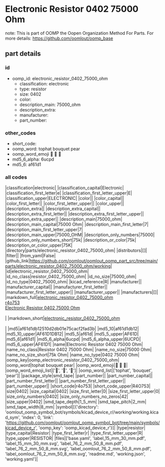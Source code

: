 # Electronic Resistor 0402 75000 Ohm  

note: This is part of OOMP the Oopen Organization Method For Parts. For more details: https://github.com/oomlout/oomp_base

##  part details





### id
* oomp_id: electronic_resistor_0402_75000_ohm
  * classification: electronic
  * type: resistor
  * size: 0402
  * color: 
  * description_main: 75000_ohm
  * description_extra: 
  * manufacturer: 
  * part_number: 

### other_codes
* short_code: 
* oomp_word: tophat bouquet pear
* oomp_word_emoji :tophat: :bouquet: :pear:
* md5_6_alpha: 6ucpd
* md5_6: af61d1

### all codes 
|classification|electronic|
|classification_capital|Electronic|
|classification_first_letter|e|
|classification_first_letter_upper|E|
|classification_upper|ELECTRONIC|
|color||
|color_capital||
|color_first_letter||
|color_first_letter_upper||
|color_upper||
|description_extra||
|description_extra_capital||
|description_extra_first_letter||
|description_extra_first_letter_upper||
|description_extra_upper||
|description_main|75000_ohm|
|description_main_capital|75000 Ohm|
|description_main_first_letter|7|
|description_main_first_letter_upper|7|
|description_main_upper|75000_OHM|
|description_only_numbers|75000|
|description_only_numbers_short|75k|
|description_or_color|75k|
|description_or_color_upper|75K|
|directory|parts/electronic_resistor_0402_75000_ohm|
|distributors|[]|
|filter||
|from_yaml|False|
|github_link|https://github.com/oomlout/oomlout_oomp_part_src/tree/main/parts/electronic_resistor_0402_75000_ohm/working|
|id|electronic_resistor_0402_75000_ohm|
|id_no_class|resistor_0402_75000_ohm|
|id_no_size|75000_ohm|
|id_no_type|0402_75000_ohm|
|kicad_reference|R|
|manufacturer||
|manufacturer_capital||
|manufacturer_first_letter||
|manufacturer_first_letter_upper||
|manufacturer_upper||
|manufacturers|[]|
|markdown_full|[electronic_resistor_0402_75000_ohm](https://github.com/oomlout/oomlout_oomp_part_src/tree/main/parts/electronic_resistor_0402_75000_ohm/working)<br>[r4o753](https://github.com/oomlout/oomlout_oomp_part_src/tree/main/parts/electronic_resistor_0402_75000_ohm/working)<br>[Electronic Resistor 0402 75000 Ohm](https://github.com/oomlout/oomlout_oomp_part_src/tree/main/parts/electronic_resistor_0402_75000_ohm/working)<br><br>|
|markdown_short|[electronic_resistor_0402_75000_ohm](https://github.com/oomlout/oomlout_oomp_part_src/tree/main/parts/electronic_resistor_0402_75000_ohm/working)<br><br>|
|md5|af61d1db12510d2db01e75cacf2fad3b|
|md5_10|af61d1db12|
|md5_10_upper|AF61D1DB12|
|md5_5|af61d|
|md5_5_upper|AF61D|
|md5_6|af61d1|
|md5_6_alpha|6ucpd|
|md5_6_alpha_upper|6UCPD|
|md5_6_upper|AF61D1|
|name|Electronic Resistor 0402 75000 Ohm|
|name_no_class|Resistor 0402 75000 Ohm|
|name_no_size|75000 Ohm|
|name_no_size_short|75k Ohm|
|name_no_type|0402 75000 Ohm|
|oomp_key|oomp_electronic_resistor_0402_75000_ohm|
|oomp_word|tophat bouquet pear|
|oomp_word_emoji|:tophat: :bouquet: :pear:|
|oomp_word_emoji_list|[':tophat:', ':bouquet:', ':pear:']|
|oomp_word_list|['tophat', 'bouquet', 'pear']|
|package_style|smd_tape|
|part_number||
|part_number_capital||
|part_number_first_letter||
|part_number_first_letter_upper||
|part_number_upper||
|short_code|r4o753|
|short_code_upper|R4O753|
|size|0402|
|size_capital|0402|
|size_first_letter|0|
|size_first_letter_upper|0|
|size_only_numbers|0402|
|size_only_numbers_no_zeros|42|
|size_upper|0402|
|smd_tape_depth|1_5_mm|
|smd_tape_pitch|2_mm|
|smd_tape_width|8_mm|
|symbol|[{'directory': 'oomlout_oomp_symbol_bot/symbols/kicad_device_r//working/working.kicad_sym', 'index': 0, 'link': 'https://github.com/oomlout/oomlout_oomp_symbol_bot/tree/main/symbols/kicad_device_r', 'oomp_key': 'oomp_kicad_device_r'}]|
|type|resistor|
|type_capital|Resistor|
|type_first_letter|r|
|type_first_letter_upper|R|
|type_upper|RESISTOR|
|files|['base.yaml', 'label_15_mm_30_mm.pdf', 'label_15_mm_30_mm.svg', 'label_76_2_mm_50_8_mm.pdf', 'label_76_2_mm_50_8_mm.svg', 'label_oomlout_76_2_mm_50_8_mm.pdf', 'label_oomlout_76_2_mm_50_8_mm.svg', 'readme.md', 'working.json', 'working.yaml']|
